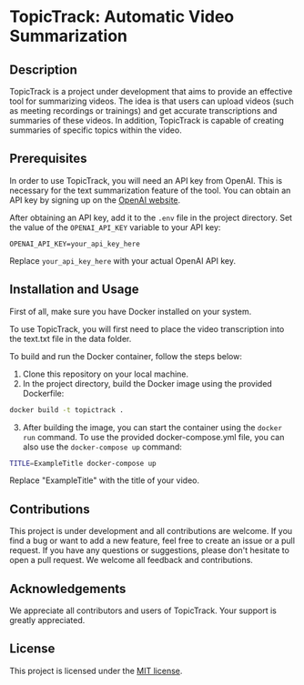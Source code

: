 # TopicTrack: Automatic Video Summarization

## Description

TopicTrack is a project under development that aims to provide an effective tool for summarizing videos. The idea is that users can upload videos (such as meeting recordings or trainings) and get accurate transcriptions and summaries of these videos. In addition, TopicTrack is capable of creating summaries of specific topics within the video.

## Prerequisites

In order to use TopicTrack, you will need an API key from OpenAI. This is necessary for the text summarization feature of the tool. You can obtain an API key by signing up on the [OpenAI website](https://www.openai.com/).

After obtaining an API key, add it to the `.env` file in the project directory. Set the value of the `OPENAI_API_KEY` variable to your API key:

```
OPENAI_API_KEY=your_api_key_here
```

Replace `your_api_key_here` with your actual OpenAI API key.

## Installation and Usage

First of all, make sure you have Docker installed on your system.

To use TopicTrack, you will first need to place the video transcription into the text.txt file in the data folder.

To build and run the Docker container, follow the steps below:

1. Clone this repository on your local machine.
2. In the project directory, build the Docker image using the provided Dockerfile:

```bash
docker build -t topictrack .
```

3. After building the image, you can start the container using the `docker run` command. To use the provided docker-compose.yml file, you can also use the `docker-compose up` command:

```bash
TITLE=ExampleTitle docker-compose up
```

Replace "ExampleTitle" with the title of your video.

## Contributions

This project is under development and all contributions are welcome. If you find a bug or want to add a new feature, feel free to create an issue or a pull request.
If you have any questions or suggestions, please don't hesitate to open a pull request. We welcome all feedback and contributions.

## Acknowledgements

We appreciate all contributors and users of TopicTrack. Your support is greatly appreciated.

## License
This project is licensed under the [MIT license](https://github.com/henrique221/TopicTrack/blob/main/LICENSE.md).
